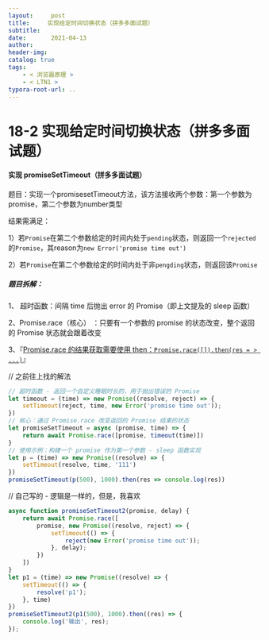 ```yaml
---
layout:     post
title:     实现给定时间切换状态（拼多多面试题）
subtitle:  
date:       2021-04-13
author:     
header-img: 
catalog: true
tags:
    - < 浏览器原理 >
    - < LTN1 >
typora-root-url: ..
---
```


# 18-2 实现给定时间切换状态（拼多多面试题）

#### 实现 promiseSetTimeout（拼多多面试题）

题目：实现一个promisesetTimeout方法，该方法接收两个参数：第一个参数为promise，第二个参数为number类型

结果需满足：

1）若`Promise`在第二个参数给定的时间内处于`pending`状态，则返回一个`rejected`的`Promise`，其reason为`new Error('promise time out')`

2）若`Promise`在第二个参数给定的时间内处于非`pengding`状态，则返回该`Promise`

##### 题目拆解：

1、 超时函数：间隔 time 后抛出 error 的 Promise（即上文提及的 sleep 函数）

2、Promise.race（核心） ：只要有一个参数的 promise 的状态改变，整个返回的 Promise 状态就会跟着改变

3、『<u>Promise.race 的结果获取需要使用 then：`Promise.race([]).then(res = > ...)`</u>』

// 之前往上找的解法

```js
// 超时函数 - 返回一个自定义睡眠时长的，用于抛出错误的 Promise
let timeout = (time) => new Promise((resolve, reject) => {
    setTimeout(reject, time, new Error('promise time out'));
})
// 核心：通过 Promise.race 改变返回的 Promise 结果的状态
let promiseSetTimeout = async (promise, time) => {
    return await Promise.race([promise, timeout(time)])
}
// 使用示例：构建一个 promise 作为第一个参数 - sleep 函数实现
let p = (time) => new Promise((resolve) => {
    setTimeout(resolve, time, '111')
})
promiseSetTimeout(p(500), 1000).then(res => console.log(res))
```

// 自己写的 - 逻辑是一样的，但是，我喜欢

```js
async function promiseSetTimeout2(promise, delay) { 
    return await Promise.race([
        promise, new Promise((resolve, reject) => {
            setTimeout(() => {
                reject(new Error('promise time out'));
            }, delay);
        })
    ])
}
let p1 = (time) => new Promise((resolve) => {
    setTimeout(() => {
        resolve('p1');
    }, time)
})
promiseSetTimeout2(p1(500), 1000).then((res) => {
    console.log('输出', res);
});
```

